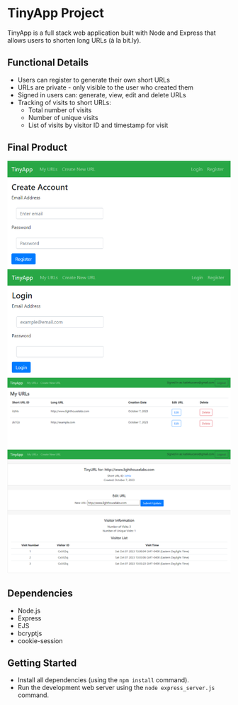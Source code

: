 # TinyApp Project

TinyApp is a full stack web application built with Node and Express that allows users to shorten long URLs (à la bit.ly).

## Functional Details

- Users can register to generate their own short URLs
- URLs are private - only visible to the user who created them
- Signed in users can: generate, view, edit and delete URLs
- Tracking of visits to short URLs:
  - Total number of visits
  - Number of unique visits
  - List of visits by visitor ID and timestamp for visit

## Final Product

!["User registration page"](/screenshots/Register.png)
!["User login page"](/screenshots/Login.png)
!["List of URLs for user"](/screenshots/MyURLs.png)
!["URL details page, including tracking of visits"](/screenshots/URLDetails.png)

## Dependencies

- Node.js
- Express
- EJS
- bcryptjs
- cookie-session

## Getting Started

- Install all dependencies (using the `npm install` command).
- Run the development web server using the `node express_server.js` command.
